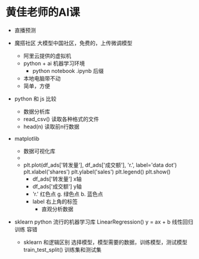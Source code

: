  # 黄佳老师的AI课

 - 直播预测
 
 - 魔搭社区
   大模型中国社区，免费的，上传微调模型
   - 阿里云提供的虚拟机
   - python + ai 机器学习环境
     - python  notebook 
   .ipynb 后缀
   - 本地电脑带不动
   - 简单，方便

 - python 和 js 比较
   - 数据分析库
   - read_csv()  读取各种格式的文件
   - head(n) 读取前n行数据

 - matplotlib
   - 数据可视化库
   - 
   - plt.plot(df_ads['转发量'], df_ads['成交额'], 'r.', label='data dot')
     plt.xlabel('shares')
     plt.ylabel('sales')
     plt.legend()
     plt.show()
     - df_ads['转发量'] x轴
     - df_ads['成交额'] y轴
     - 'r.' 红色点  g. 绿色点  b. 蓝色点
     - label 右上角的标签
       - 直观分析数据

 - sklearn
   python 流行的机器学习库
   LinearRegression() y = ax + b 线性回归
   训练 容错
   - sklearn  和逻辑区别
     选择模型，模型需要的数据，训练模型，测试模型
     train_test_split() 训练集和测试集
   